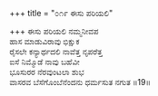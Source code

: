 +++
title = "೦೧೯ ಈಸು ಪರಿಯಲಿ"

+++
ಈಸು ಪರಿಯಲಿ ನಮ್ಮನೀವಪ  
ಹಾಸ ಮಾಡುವಿರಾವು ಭಿಕ್ಷುಕ  
ರೈಸಲೇ ಕನ್ಯಾರ್ಥದಲಿ ನಾವೆತ್ತ ನೃಪರೆತ್ತ   
ಐಸೆ ನಿಮ್ಮೊಡೆ ನಾವು ಬಹೆವೀ  
ಭೂಸುರರ ನೆರವುಂಟಲಾ ಶುಭ  
ವಾಸರವ ಬೆಸೆಗೊಂಬೆನೆಂದನು ಧರ್ಮಸುತ ನಗುತ      ॥19॥